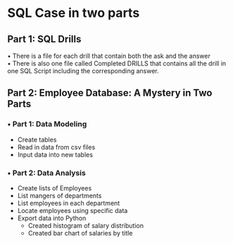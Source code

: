 # SQL Case in two parts  
## Part 1: SQL Drills  
•	There is a file for each drill that contain both the ask and the answer   
•	There is also one file called Completed DRILLS that contains all the drill in one SQL Script including the corresponding answer.  
## Part 2: Employee Database: A Mystery in Two Parts
### •	Part 1:  Data Modeling    
  - Create tables  
  - Read in data from csv files  
  - Input data into new tables  
### •	Part 2: Data Analysis  
  - Create lists of Employees 
  - List mangers of departments
  - List employees in each department    
  - Locate employees using specific data    
  - Export data into Python    
    - Created histogram of salary distribution    
    - Created bar chart of salaries by title    
